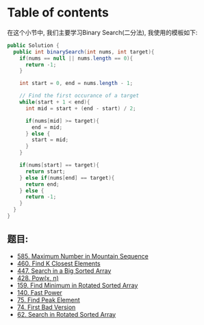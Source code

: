 # Table of contents

在这个小节中, 我们主要学习Binary Search\(二分法\), 我使用的模板如下:

```java
public Solution {
  public int binarySearch(int nums, int target){
    if(nums == null || nums.length == 0){
      return -1;
    }

    int start = 0, end = nums.length - 1;

    // Find the first occurance of a target
    while(start + 1 < end){
      int mid = start + (end - start) / 2;

      if(nums[mid] >= target){
        end = mid;
      } else {
        start = mid;
      }
    }

    if(nums[start] == target){
      return start;
    } else if(nums[end] == target){
      return end;
    } else {
      return -1;
    }
  }
}
```

## 题目:

* [585. Maximum Number in Mountain Sequence](585.-maximum-number-in-mountain-sequence.md)
* [460. Find K Closest Elements](460.-find-k-closest-elements.md)
* [447. Search in a Big Sorted Array](447.-search-in-a-big-sorted-array.md)
* [428. Pow\(x, n\)](428.-pow-x-n.md)
* [159. Find Minimum in Rotated Sorted Array](159.-find-minimum-in-rotated-sorted-array.md)
* [140. Fast Power](140.-fast-power.md)
* [75. Find Peak Element](75.-find-peak-element.md)
* [74. First Bad Version](74.-first-bad-version.md)
* [62. Search in Rotated Sorted Array](62.-search-in-rotated-sorted-array.md)

